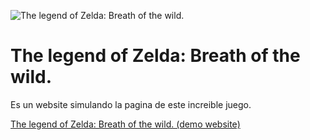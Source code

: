 ![The legend of Zelda: Breath of the wild.](https://geex.x-kom.pl/wp-content/uploads/2021/04/the-legend-of-zelda-breath-of-the-wild.jpg)

# The legend of Zelda: Breath of the wild.

Es un website simulando la pagina de este increible juego.

[The legend of Zelda: Breath of the wild. (demo website)](https://demo-botw-website.vercel.app)